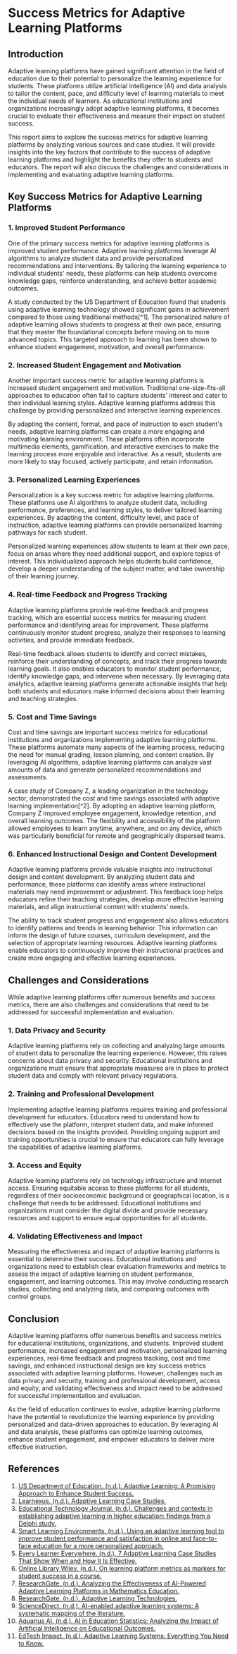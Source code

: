 # Success Metrics for Adaptive Learning Platforms

## Introduction

Adaptive learning platforms have gained significant attention in the field of education due to their potential to personalize the learning experience for students. These platforms utilize artificial intelligence (AI) and data analysis to tailor the content, pace, and difficulty level of learning materials to meet the individual needs of learners. As educational institutions and organizations increasingly adopt adaptive learning platforms, it becomes crucial to evaluate their effectiveness and measure their impact on student success.

This report aims to explore the success metrics for adaptive learning platforms by analyzing various sources and case studies. It will provide insights into the key factors that contribute to the success of adaptive learning platforms and highlight the benefits they offer to students and educators. The report will also discuss the challenges and considerations in implementing and evaluating adaptive learning platforms.

## Key Success Metrics for Adaptive Learning Platforms

### 1. Improved Student Performance

One of the primary success metrics for adaptive learning platforms is improved student performance. Adaptive learning platforms leverage AI algorithms to analyze student data and provide personalized recommendations and interventions. By tailoring the learning experience to individual students' needs, these platforms can help students overcome knowledge gaps, reinforce understanding, and achieve better academic outcomes.

A study conducted by the US Department of Education found that students using adaptive learning technology showed significant gains in achievement compared to those using traditional methods[^1]. The personalized nature of adaptive learning allows students to progress at their own pace, ensuring that they master the foundational concepts before moving on to more advanced topics. This targeted approach to learning has been shown to enhance student engagement, motivation, and overall performance.

### 2. Increased Student Engagement and Motivation

Another important success metric for adaptive learning platforms is increased student engagement and motivation. Traditional one-size-fits-all approaches to education often fail to capture students' interest and cater to their individual learning styles. Adaptive learning platforms address this challenge by providing personalized and interactive learning experiences.

By adapting the content, format, and pace of instruction to each student's needs, adaptive learning platforms can create a more engaging and motivating learning environment. These platforms often incorporate multimedia elements, gamification, and interactive exercises to make the learning process more enjoyable and interactive. As a result, students are more likely to stay focused, actively participate, and retain information.

### 3. Personalized Learning Experiences

Personalization is a key success metric for adaptive learning platforms. These platforms use AI algorithms to analyze student data, including performance, preferences, and learning styles, to deliver tailored learning experiences. By adapting the content, difficulty level, and pace of instruction, adaptive learning platforms can provide personalized learning pathways for each student.

Personalized learning experiences allow students to learn at their own pace, focus on areas where they need additional support, and explore topics of interest. This individualized approach helps students build confidence, develop a deeper understanding of the subject matter, and take ownership of their learning journey.

### 4. Real-time Feedback and Progress Tracking

Adaptive learning platforms provide real-time feedback and progress tracking, which are essential success metrics for measuring student performance and identifying areas for improvement. These platforms continuously monitor student progress, analyze their responses to learning activities, and provide immediate feedback.

Real-time feedback allows students to identify and correct mistakes, reinforce their understanding of concepts, and track their progress towards learning goals. It also enables educators to monitor student performance, identify knowledge gaps, and intervene when necessary. By leveraging data analytics, adaptive learning platforms generate actionable insights that help both students and educators make informed decisions about their learning and teaching strategies.

### 5. Cost and Time Savings

Cost and time savings are important success metrics for educational institutions and organizations implementing adaptive learning platforms. These platforms automate many aspects of the learning process, reducing the need for manual grading, lesson planning, and content creation. By leveraging AI algorithms, adaptive learning platforms can analyze vast amounts of data and generate personalized recommendations and assessments.

A case study of Company Z, a leading organization in the technology sector, demonstrated the cost and time savings associated with adaptive learning implementation[^2]. By adopting an adaptive learning platform, Company Z improved employee engagement, knowledge retention, and overall learning outcomes. The flexibility and accessibility of the platform allowed employees to learn anytime, anywhere, and on any device, which was particularly beneficial for remote and geographically dispersed teams.

### 6. Enhanced Instructional Design and Content Development

Adaptive learning platforms provide valuable insights into instructional design and content development. By analyzing student data and performance, these platforms can identify areas where instructional materials may need improvement or adjustment. This feedback loop helps educators refine their teaching strategies, develop more effective learning materials, and align instructional content with students' needs.

The ability to track student progress and engagement also allows educators to identify patterns and trends in learning behavior. This information can inform the design of future courses, curriculum development, and the selection of appropriate learning resources. Adaptive learning platforms enable educators to continuously improve their instructional practices and create more engaging and effective learning experiences.

## Challenges and Considerations

While adaptive learning platforms offer numerous benefits and success metrics, there are also challenges and considerations that need to be addressed for successful implementation and evaluation.

### 1. Data Privacy and Security

Adaptive learning platforms rely on collecting and analyzing large amounts of student data to personalize the learning experience. However, this raises concerns about data privacy and security. Educational institutions and organizations must ensure that appropriate measures are in place to protect student data and comply with relevant privacy regulations.

### 2. Training and Professional Development

Implementing adaptive learning platforms requires training and professional development for educators. Educators need to understand how to effectively use the platform, interpret student data, and make informed decisions based on the insights provided. Providing ongoing support and training opportunities is crucial to ensure that educators can fully leverage the capabilities of adaptive learning platforms.

### 3. Access and Equity

Adaptive learning platforms rely on technology infrastructure and internet access. Ensuring equitable access to these platforms for all students, regardless of their socioeconomic background or geographical location, is a challenge that needs to be addressed. Educational institutions and organizations must consider the digital divide and provide necessary resources and support to ensure equal opportunities for all students.

### 4. Validating Effectiveness and Impact

Measuring the effectiveness and impact of adaptive learning platforms is essential to determine their success. Educational institutions and organizations need to establish clear evaluation frameworks and metrics to assess the impact of adaptive learning on student performance, engagement, and learning outcomes. This may involve conducting research studies, collecting and analyzing data, and comparing outcomes with control groups.

## Conclusion

Adaptive learning platforms offer numerous benefits and success metrics for educational institutions, organizations, and students. Improved student performance, increased engagement and motivation, personalized learning experiences, real-time feedback and progress tracking, cost and time savings, and enhanced instructional design are key success metrics associated with adaptive learning platforms. However, challenges such as data privacy and security, training and professional development, access and equity, and validating effectiveness and impact need to be addressed for successful implementation and evaluation.

As the field of education continues to evolve, adaptive learning platforms have the potential to revolutionize the learning experience by providing personalized and data-driven approaches to education. By leveraging AI and data analysis, these platforms can optimize learning outcomes, enhance student engagement, and empower educators to deliver more effective instruction.

## References

1. [US Department of Education. (n.d.). Adaptive Learning: A Promising Approach to Enhance Student Success.](https://www.ed.gov/oii-news/adaptive-learning-promising-approach-enhance-student-success)
2. [Learnexus. (n.d.). Adaptive Learning Case Studies.](https://learnexus.com/blog/adaptive-learning-case-studies-2/)
3. [Educational Technology Journal. (n.d.). Challenges and contexts in establishing adaptive learning in higher education: findings from a Delphi study.](https://educationaltechnologyjournal.springeropen.com/articles/10.1186/s41239-020-00209-y)
4. [Smart Learning Environments. (n.d.). Using an adaptive learning tool to improve student performance and satisfaction in online and face-to-face education for a more personalized approach.](https://slejournal.springeropen.com/articles/10.1186/s40561-024-00292-y)
5. [Every Learner Everywhere. (n.d.). 7 Adaptive Learning Case Studies That Show When and How It Is Effective.](https://www.everylearnereverywhere.org/blog/7-adaptive-learning-case-studies-that-show-when-and-how-it-is-effective/)
6. [Online Library Wiley. (n.d.). On learning platform metrics as markers for student success in a course.](https://onlinelibrary.wiley.com/doi/10.1002/cae.22653)
7. [ResearchGate. (n.d.). Analyzing the Effectiveness of AI-Powered Adaptive Learning Platforms in Mathematics Education.](https://www.researchgate.net/publication/373707707_Analyzing_the_Effectiveness_of_AI-Powered_Adaptive_Learning_Platforms_in_Mathematics_Education)
8. [ResearchGate. (n.d.). Adaptive Learning Technologies.](https://www.researchgate.net/publication/342635633_Adaptive_Learning_Technologies)
9. [ScienceDirect. (n.d.). AI-enabled adaptive learning systems: A systematic mapping of the literature.](https://www.sciencedirect.com/science/article/pii/S2666920X21000114)
10. [Aquarius AI. (n.d.). AI in Education Statistics: Analyzing the Impact of Artificial Intelligence on Educational Outcomes.](https://aquariusai.ca/blog/ai-in-education-statistics-analyzing-the-impact-of-artificial-intelligence-on-educational-outcomes)
11. [EdTech Impact. (n.d.). Adaptive Learning Systems: Everything You Need to Know.](https://edtechimpact.com/knowledge-hub/adaptive-learning-systems-everything-you-need-to-know/)